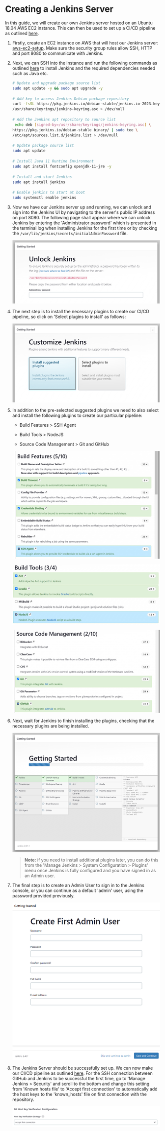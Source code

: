 # Creating a Jenkins Server

In this guide, we will create our own Jenkins server hosted on an Ubuntu 18.04 AWS EC2 instance. This can then be used to set up a CI/CD pipeline as outlined [here](https://github.com/bradley-woods/tech230-cicd/blob/main/jenkins-cicd.md).

1. Firstly, create an EC2 instance on AWS that will host our Jenkins server: [aws-ec2-setup](https://github.com/bradley-woods/tech230-aws/blob/main/aws-ec2-setup.md). Make sure the security group rules allow SSH, HTTP and port 8080 to communicate with Jenkins.

2. Next, we can SSH into the instance and run the following commands as outlined [here](https://pkg.jenkins.io/debian-stable/) to install Jenkins and the required dependencies needed such as Java etc.

    ```bash
    # Update and upgrade package source list
    sudo apt update -y && sudo apt upgrade -y

    # Add key to access Jenkins Debian package repository
    curl -fsSL https://pkg.jenkins.io/debian-stable/jenkins.io-2023.key | sudo tee \
    /usr/share/keyrings/jenkins-keyring.asc > /dev/null

    # Add the Jenkins apt repository to source list
     echo deb [signed-by=/usr/share/keyrings/jenkins-keyring.asc] \
    https://pkg.jenkins.io/debian-stable binary/ | sudo tee \
    /etc/apt/sources.list.d/jenkins.list > /dev/null

    # Update package source list
    sudo apt update

    # Install Java 11 Runtime Environment
    sudo apt install fontconfig openjdk-11-jre -y

    # Install and start Jenkins
    sudo apt install jenkins

    # Enable jenkins to start at boot
    sudo systemctl enable jenkins
    ```

3. Now we have our Jenkins server up and running, we can unlock and sign into the Jenkins UI by navigating to the server's public IP address on port 8080. The following page shall appear where we can unlock Jenkins by entering the 'Administrator password' which is presented in the terminal log when installing Jenkins for the first time or by checking the `/var/lib/jenkins/secrets/initialAdminPassword` file.

    ![Jenkins Unlock](images/jenkins-unlock.png)

4. The next step is to install the necessary plugins to create our CI/CD pipeline, so click on 'Select plugins to install' as follows:

    ![Jenkins Customize Plugins](images/jenkins-customise.png)

5. In addition to the pre-selected suggested plugins we need to also select and install the following plugins to create our particular pipeline:

   - Build Features > SSH Agent

   - Build Tools > NodeJS

   - Source Code Management > Git and GitHub

    ![Jenkins Plugins](images/jenkins-plugins2.png)

    ![Jenkins Plugins](images/jenkins-plugins.png)

    ![Jenkins Plugins](images/jenkins-plugins3.png)  

6. Next, wait for Jenkins to finish installing the plugins, checking that the necessary plugins are being installed.

    ![Jenkins Plugins Install](images/jenkins-plugins-install.png)

    > **Note:** if you need to install additional plugins later, you can do this from the 'Manage Jenkins > System Configuration > Plugins' menu once Jenkins is fully configured and you have signed in as an Admin user.

7. The final step is to create an Admin User to sign in to the Jenkins console, or you can continue as a default 'admin' user, using the password provided previously.

    ![Jenkins Admin User](images/jenkins-user.png)

8. The Jenkins Server should be successfully set up. We can now make our CI/CD pipeline as outlined [here](https://github.com/bradley-woods/tech230-cicd/blob/main/jenkins-cicd.md). For the SSH connection between GitHub and Jenkins to be successful the first time, go to 'Manage Jenkins > Security' and scroll to the bottom and change this setting from 'Known hosts file' to 'Accept first connection' to automatically add the host keys to the 'known_hosts' file on first connection with the repository.

    ![Jenkins Git SSH](images/jenkins-git-ssh.png)
